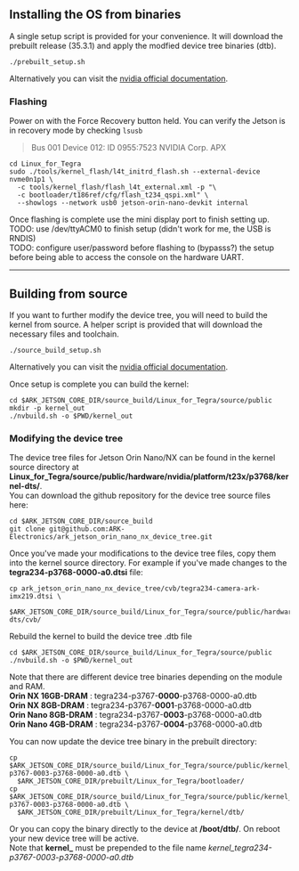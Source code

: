 ## Installing the OS from binaries
A single setup script is provided for your convenience. It will download the prebuilt release (35.3.1) and apply
the modfied device tree binaries (dtb).
```
./prebuilt_setup.sh
```
Alternatively you can visit the [nvidia official documentation](https://docs.nvidia.com/jetson/archives/r35.3.1/DeveloperGuide/text/IN/QuickStart.html#to-flash-the-jetson-developer-kit-operating-software).

### Flashing
Power on with the Force Recovery button held. You can verify the Jetson is in recovery mode by checking `lsusb`
> Bus 001 Device 012: ID 0955:7523 NVIDIA Corp. APX

```
cd Linux_for_Tegra
sudo ./tools/kernel_flash/l4t_initrd_flash.sh --external-device nvme0n1p1 \
  -c tools/kernel_flash/flash_l4t_external.xml -p "\
  -c bootloader/t186ref/cfg/flash_t234_qspi.xml" \
  --showlogs --network usb0 jetson-orin-nano-devkit internal
```
Once flashing is complete use the mini display port to finish setting up. <br>
TODO: use /dev/ttyACM0 to finish setup (didn't work for me, the USB is RNDIS) <br>
TODO: configure user/password before flashing to (bypasss?) the setup before being able to access
the console on the hardware UART.

---

## Building from source
If you want to further modify the device tree, you will need to build the kernel from source. A helper script is
provided that will download the necessary files and toolchain.
```
./source_build_setup.sh
```
Alternatively you can visit the [nvidia official documentation](https://docs.nvidia.com/jetson/archives/r35.3.1/DeveloperGuide/text/SD/Kernel/KernelCustomization.html#building-the-kernel).

Once setup is complete you can build the kernel:
```
cd $ARK_JETSON_CORE_DIR/source_build/Linux_for_Tegra/source/public
mkdir -p kernel_out
./nvbuild.sh -o $PWD/kernel_out
```

### Modifying the device tree
The device tree files for Jetson Orin Nano/NX can be found in the kernel source directory at **Linux_for_Tegra/source/public/hardware/nvidia/platform/t23x/p3768/kernel-dts/**. <br>
You can download the github repository for the device tree source files here:
```
cd $ARK_JETSON_CORE_DIR/source_build
git clone git@github.com:ARK-Electronics/ark_jetson_orin_nano_nx_device_tree.git
```
Once you've made your modifications to the device tree files, copy them into the kernel source directory. For example if you've
made changes to the **tegra234-p3768-0000-a0.dtsi** file:
```
cp ark_jetson_orin_nano_nx_device_tree/cvb/tegra234-camera-ark-imx219.dtsi \
  $ARK_JETSON_CORE_DIR/source_build/Linux_for_Tegra/source/public/hardware/nvidia/platform/t23x/p3768/kernel-dts/cvb/
```
Rebuild the kernel to build the device tree .dtb file
```
cd $ARK_JETSON_CORE_DIR/source_build/Linux_for_Tegra/source/public
./nvbuild.sh -o $PWD/kernel_out
```
Note that there are different device tree binaries depending on the module and RAM. <br>
**Orin NX 16GB-DRAM**   : tegra234-p3767-**0000**-p3768-0000-a0.dtb <br>
**Orin NX 8GB-DRAM**    : tegra234-p3767-**0001**-p3768-0000-a0.dtb <br>
**Orin Nano 8GB-DRAM**  : tegra234-p3767-**0003**-p3768-0000-a0.dtb <br>
**Orin Nano 4GB-DRAM**  : tegra234-p3767-**0004**-p3768-0000-a0.dtb <br>

You can now update the device tree binary in the prebuilt directory:
```
cp $ARK_JETSON_CORE_DIR/source_build/Linux_for_Tegra/source/public/kernel_out/arch/arm64/boot/dts/nvidia/tegra234-p3767-0003-p3768-0000-a0.dtb \
  $ARK_JETSON_CORE_DIR/prebuilt/Linux_for_Tegra/bootloader/
cp $ARK_JETSON_CORE_DIR/source_build/Linux_for_Tegra/source/public/kernel_out/arch/arm64/boot/dts/nvidia/tegra234-p3767-0003-p3768-0000-a0.dtb \
  $ARK_JETSON_CORE_DIR/prebuilt/Linux_for_Tegra/kernel/dtb/
```
Or you can copy the binary directly to the device at **/boot/dtb/**. On reboot your new device tree will be active. <br>
Note that **kernel_** must be prepended to the file name *kernel_tegra234-p3767-0003-p3768-0000-a0.dtb*
